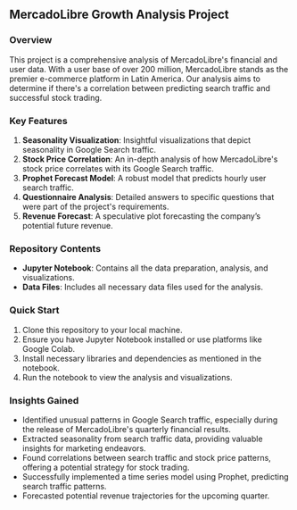 ## MercadoLibre Growth Analysis Project

### Overview
This project is a comprehensive analysis of MercadoLibre's financial and user data. With a user base of over 200 million, MercadoLibre stands as the premier e-commerce platform in Latin America. Our analysis aims to determine if there's a correlation between predicting search traffic and successful stock trading.

### Key Features
1. **Seasonality Visualization**: Insightful visualizations that depict seasonality in Google Search traffic.
2. **Stock Price Correlation**: An in-depth analysis of how MercadoLibre's stock price correlates with its Google Search traffic.
3. **Prophet Forecast Model**: A robust model that predicts hourly user search traffic.
4. **Questionnaire Analysis**: Detailed answers to specific questions that were part of the project's requirements.
5. **Revenue Forecast**: A speculative plot forecasting the company’s potential future revenue.

### Repository Contents
- **Jupyter Notebook**: Contains all the data preparation, analysis, and visualizations.
- **Data Files**: Includes all necessary data files used for the analysis.

### Quick Start
1. Clone this repository to your local machine.
2. Ensure you have Jupyter Notebook installed or use platforms like Google Colab.
3. Install necessary libraries and dependencies as mentioned in the notebook.
4. Run the notebook to view the analysis and visualizations.

### Insights Gained
- Identified unusual patterns in Google Search traffic, especially during the release of MercadoLibre's quarterly financial results.
- Extracted seasonality from search traffic data, providing valuable insights for marketing endeavors.
- Found correlations between search traffic and stock price patterns, offering a potential strategy for stock trading.
- Successfully implemented a time series model using Prophet, predicting search traffic patterns.
- Forecasted potential revenue trajectories for the upcoming quarter.
